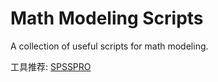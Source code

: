 # Math Modeling Scripts

A collection of useful scripts for math modeling.

工具推荐: [SPSSPRO](https://www.spsspro.com/)